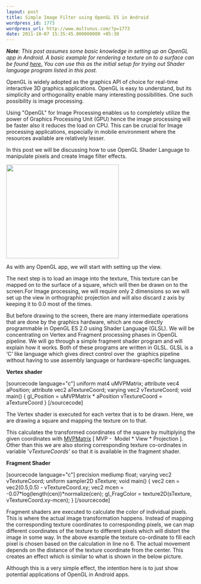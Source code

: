 ```yaml
---
layout: post
title: Simple Image Filter using OpenGL ES in Android
wordpress_id: 1773
wordpress_url: http://www.multunus.com/?p=1773
date: 2011-10-07 15:35:45.000000000 +05:30
---
```

<em><strong>Note</strong>: This post assumes some basic knowledge in setting up an OpenGL app in Android. A basic example for rendering a texture on to a surface can be found <a href="http://developer.android.com/resources/samples/ApiDemos/src/com/example/android/apis/graphics/GLES20TriangleRenderer.html">here.</a> You can use this as the initial setup for trying out Shader language program listed in this post.</em>

OpenGL is widely adopted as the graphics API of choice for real-time interactive 3D graphics applications. OpenGL is easy to understand, but its simplicity and orthogonality enable many interesting possibilities. One such possibility is image processing.

<!-- more -->

Using "OpenGL" for Image Processing enables us to completely utilize the power of Graphics Processing Unit (GPU) hence the image processing will be faster also it reduces the load on CPU. This can be crucial for Image processing applications, especially in mobile environment where the resources available are relatively lesser.

In this post we will be discussing how to use OpenGL Shader Language to manipulate pixels and create Image filter effects.

<a rel="attachment wp-att-1851" href="http://www.multunus.com/2011/10/simple-image-filter-using-opengl-es-in-android/combined/"><img class="aligncenter size-medium wp-image-1851" src="http://www.multunus.com/wp-blog/wp-content/uploads/2011/10/combined-300x250.png" alt="" width="300" height="250" /></a>

As with any OpenGL app, we will start with setting up the view.

The next step is to load an image into the texture, This texture can be mapped on to the surface of a square, which will then be drawn on to the screen.For Image processing, we will require only 2 dimensions so we will set up the view in orthographic projection and will also discard z axis by keeping it to 0.0 most of the times.

But before drawing to the screen, there are many intermediate operations that are done by the graphics hardware, which are now directly programmable in OpenGL ES 2.0 using Shader Language (GLSL).
We will be concentrating on Vertex and Fragment processing phases in OpenGL pipeline. We will go through a simple fragment shader program and will explain how it works. Both of these programs are written in GLSL. GLSL is a ‘C’ like language which gives direct control over the  graphics pipeline without having to use assembly language or hardware-specific languages.

<strong>Vertex shader</strong>

[sourcecode language="c"]
uniform mat4 uMVPMatrix;
attribute vec4 aPosition;
attribute vec2 aTextureCoord;
varying vec2 vTextureCoord;
void main() {
  gl_Position = uMVPMatrix * aPosition
  vTextureCoord = aTextureCoord
}
[/sourcecode]
<p dir="ltr">The Vertex shader is executed for each vertex that is to be drawn. Here, we are drawing a square and mapping the texture on to that.</p>
This calculates the transformed coordinates of the square by multiplying the given coordinates with <a href="http://en.wikibooks.org/wiki/OpenGL_Programming/3D/Matrices" target="_blank">MVPMatrix</a> [ MVP -  Model * View * Projection ]. Other than this we are also storing corresponding texture co-ordinates in variable '<em>vTextureCoords'</em> so that it is available in the fragment shader.

<strong>Fragment Shader</strong>

[sourcecode language="c"]
precision mediump float;
varying vec2 vTextureCoord;
uniform sampler2D sTexture;
void main() {
   vec2 cen = vec2(0.5,0.5) - vTextureCoord.xy;
   vec2 mcen = -0.07*log(length(cen))*normalize(cen);
   gl_FragColor = texture2D(sTexture, vTextureCoord.xy-mcen);
}
[/sourcecode]
<p dir="ltr"></p>
Fragment shaders are executed to calculate the color of individual pixels. This is where the actual image transformation happens. Instead of mapping the corresponding texture coordinates to corresponding pixels, we can map different coordinates of the texture to different pixels which will distort the image in some way. In the above example the texture co-ordinate to fill each pixel is chosen based on the calculation in line no 6. The actual movement depends on the distance of the texture coordinate from the center. This creates an effect which is similar to what is shown in the below picture.

Although this is a very simple effect, the intention here is to just show potential applications of OpenGL in Android apps.
